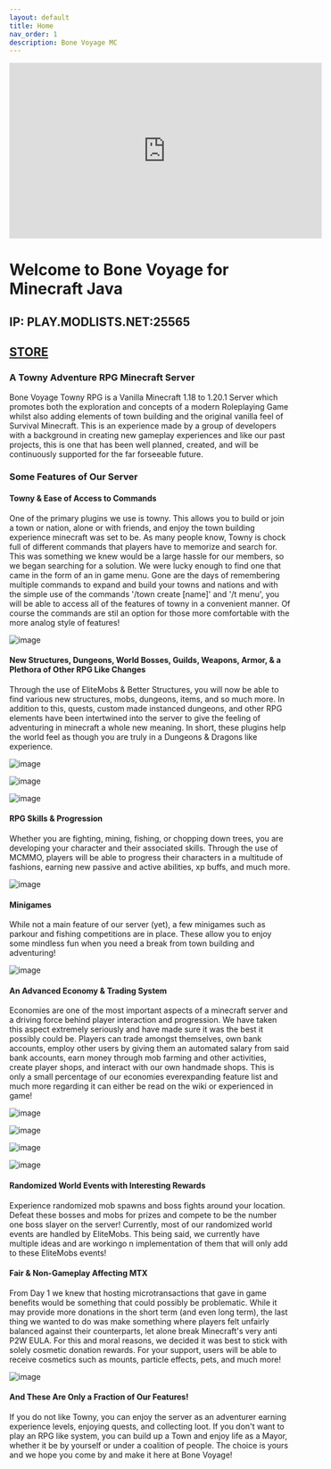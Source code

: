 ```yaml
---
layout: default
title: Home
nav_order: 1
description: Bone Voyage MC
---
```


<iframe width="560" height="315" src="https://www.youtube.com/watch?v=Cii7_xEFUd0&t=25s&ab_channel=Mr.NewVegas" title="Bone Voyage" frameborder="0" allow="accelerometer; autoplay; clipboard-write; encrypted-media; gyroscope; picture-in-picture; web-share" allowfullscreen></iframe>

# **Welcome to Bone Voyage for Minecraft Java**
## **IP: PLAY.MODLISTS.NET:25565**
## **[STORE](SMP.MODLISTS.NET)**

### **A Towny Adventure RPG Minecraft Server**

Bone Voyage Towny RPG is a Vanilla Minecraft 1.18 to 1.20.1 Server which promotes both the exploration and concepts of a modern Roleplaying Game whilst also adding elements of town building and the original vanilla feel of Survival Minecraft. This is an experience made by a group of developers with a background in creating new gameplay experiences and like our past projects, this is one that has been well planned, created, and will be continuously supported for the far forseeable future.

### **Some Features of Our Server**

#### **Towny & Ease of Access to Commands**

One of the primary plugins we use is towny. This allows you to build or join a town or nation, alone or with friends, and enjoy the town building experience minecraft was set to be. As many people know, Towny is chock full of different commands that players have to memorize and search for. This was something we knew would be a large hassle for our members, so we began searching for a solution. We were lucky enough to find one that came in the form of an in game menu. Gone are the days of remembering multiple commands to expand and build your towns and nations and with the simple use of the commands '/town create [name]' and '/t menu', you will be able to access all of the features of towny in a convenient manner. Of course the commands are stil an option for those more comfortable with the more analog style of features!

![image](https://github.com/TheMrNewVegas/TheMrNewVegas.github.io/assets/112358568/b39861b5-ebc5-4f68-b027-a6c6e076384d)

#### **New Structures, Dungeons, World Bosses, Guilds, Weapons, Armor, & a Plethora of Other RPG Like Changes**

Through the use of EliteMobs & Better Structures, you will now be able to find various new structures, mobs, dungeons, items, and so much more. In addition to this, quests, custom made instanced dungeons, and other RPG elements have been intertwined into the server to give the feeling of adventuring in minecraft a whole new meaning. In short, these plugins help the world feel as though you are truly in a Dungeons & Dragons like experience. 

![image](https://github.com/TheMrNewVegas/TheMrNewVegas.github.io/assets/112358568/bd2a7a68-4fe0-4dbc-9da7-d9f647bf1eec)

![image](https://github.com/TheMrNewVegas/TheMrNewVegas.github.io/assets/112358568/3ab29872-42a1-4595-b923-388f9432f52b)

![image](https://github.com/TheMrNewVegas/TheMrNewVegas.github.io/assets/112358568/f1663c41-ee6c-4397-9a2a-558aeaf55222)

#### **RPG Skills & Progression**

Whether you are fighting, mining, fishing, or chopping down trees, you are developing your character and their associated skills. Through the use of MCMMO, players will be able to progress their characters in a multitude of fashions, earning new passive and active abilities, xp buffs, and much more.

![image](https://github.com/TheMrNewVegas/TheMrNewVegas.github.io/assets/112358568/175bbc2e-87cf-4c08-b0d5-4e81107446c1)


#### **Minigames**

While not a main feature of our server (yet), a few minigames such as parkour and fishing competitions are in place. These allow you to enjoy some mindless fun when you need a break from town building and adventuring!

![image](https://github.com/TheMrNewVegas/TheMrNewVegas.github.io/assets/112358568/1c41f3c1-a67f-4810-9d15-20cc70b1be71)


#### **An Advanced Economy & Trading System**

Economies are one of the most important aspects of a minecraft server and a driving force behind player interaction and progression. We have taken this aspect extremely seriously and have made sure it was the best it possibly could be. Players can trade amongst themselves, own bank accounts, employ other users by giving them an automated salary from said bank accounts, earn money through mob farming and other activities, create player shops, and interact with our own handmade shops. This is only a small percentage of our economies everexpanding feature list and much more regarding it can either be read on the wiki or experienced in game!

![image](https://github.com/TheMrNewVegas/TheMrNewVegas.github.io/assets/112358568/e94cb6ae-53b6-4620-8430-97119b509285)

![image](https://github.com/TheMrNewVegas/TheMrNewVegas.github.io/assets/112358568/9d2936e6-b43e-47ff-96c8-b10eea2d5bb2)

![image](https://github.com/TheMrNewVegas/TheMrNewVegas.github.io/assets/112358568/9dd367bf-3883-4804-9e8a-5b53c0f021fb)

![image](https://github.com/TheMrNewVegas/TheMrNewVegas.github.io/assets/112358568/dd3bdd69-164d-456b-852d-3cac1364bc04)


#### **Randomized World Events with Interesting Rewards**

Experience randomized mob spawns and boss fights around your location. Defeat these bosses and mobs for prizes and compete to be the number one boss slayer on the server! Currently, most of our randomized world events are handled by EliteMobs. This being said, we currently have multiple ideas and are workingo n implementation of them that will only add to these EliteMobs events!

#### **Fair & Non-Gameplay Affecting MTX**

From Day 1 we knew that hosting microtransactions that gave in game benefits would be something that could possibly be problematic. While it may provide more donations in the short term (and even long term), the last thing we wanted to do was make something where players felt unfairly balanced against their counterparts, let alone break Minecraft's very anti P2W EULA. For this and moral reasons, we decided it was best to stick with solely cosmetic donation rewards. For your support, users will be able to receive cosmetics such as mounts, particle effects, pets, and much more!

![image](https://github.com/TheMrNewVegas/TheMrNewVegas.github.io/assets/112358568/3665d63e-c992-4a41-b8e9-c21e4a0ea73a)

#### **And These Are Only a Fraction of Our Features!**

If you do not like Towny, you can enjoy the server as an adventurer earning experience levels, enjoying quests, and collecting loot. If you don't want to play an RPG like system, you can build up a Town and enjoy life as a Mayor, whether it be by yourself or under a coalition of people. The choice is yours and we hope you come by and make it here at Bone Voyage!
